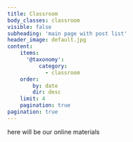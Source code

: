 ```yaml
---
title: Classroom
body_classes: classroom
visible: false
subheading: 'main page with post list'
header_image: default.jpg
content:
    items:
      '@taxonomy':
          category:
            - classroom
    order:
        by: date
        dir: desc
    limit: 4
    pagination: true
pagination: true
---
```


here will be our online materials
